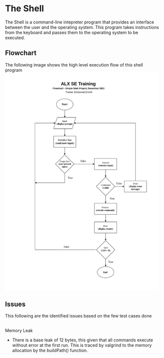 # The Shell
The Shell is a command-line intepreter program that provides an interface between the user and the operating system. This program takes instructions from the keyboard and passes them to the operating system to be executed.

## Flowchart
The following image shows the high level execution flow of this shell program
<br /> <img src="chart/0_simple_shell.png" alt="shell flowchart"><br />

## Issues
This following are the identified issues based on the few test cases done

<br />Memory Leak<br />
- There is a base leak of 12 bytes, this given that all commands execute without error at the first run. This is traced by valgrind to the memory allocation by the buildPath() function.
